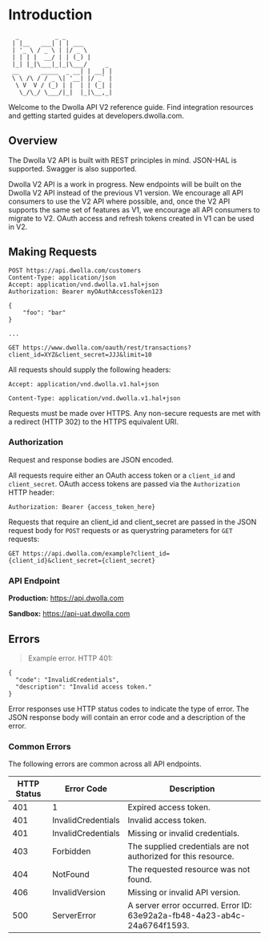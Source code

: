 # Introduction
```
  _          _ _             
 | |__   ___| | | ___        
 | '_ \ / _ \ | |/ _ \       
 | | | |  __/ | | (_) |      
 |_| |_|\___|_|_|\___/     _ 
 __      _____  _ __| | __| |
 \ \ /\ / / _ \| '__| |/ _` |
  \ V  V / (_) | |  | | (_| |
   \_/\_/ \___/|_|  |_|\__,_|

```

Welcome to the Dwolla API V2 reference guide.  Find integration resources and getting started guides at developers.dwolla.com.

## Overview

The Dwolla V2 API is built with REST principles in mind.  JSON-HAL is supported.  Swagger is also supported.

Dwolla V2 API is a work in progress.  New endpoints will be built on the Dwolla V2 API instead of the previous V1 version.  We encourage all API consumers to use the V2 API where possible, and, once the V2 API supports the same set of features as V1, we encourage all API consumers to migrate to V2.  OAuth access and refresh tokens created in V1 can be used in V2.

## Making Requests

```shell
POST https://api.dwolla.com/customers
Content-Type: application/json
Accept: application/vnd.dwolla.v1.hal+json
Authorization: Bearer myOAuthAccessToken123

{
	"foo": "bar"
}
```

```shell
...

GET https://www.dwolla.com/oauth/rest/transactions?client_id=XYZ&client_secret=JJJ&limit=10
```

All requests should supply the following headers:

`Accept: application/vnd.dwolla.v1.hal+json`

`Content-Type: application/vnd.dwolla.v1.hal+json`

Requests must be made over HTTPS.  Any non-secure requests are met with a redirect (HTTP 302) to the HTTPS equivalent URI.

### Authorization

Request and response bodies are JSON encoded.

All requests require either an OAuth access token or a `client_id` and `client_secret`.  OAuth access tokens are passed via the `Authorization` HTTP header:

`Authorization: Bearer {access_token_here}`

Requests that require an client_id and client_secret are passed in the JSON request body for `POST` requests or as querystring parameters for `GET` requests:

`GET https://api.dwolla.com/example?client_id={client_id}&client_secret={client_secret}`

### API Endpoint
**Production:** https://api.dwolla.com

**Sandbox:** https://api-uat.dwolla.com


## Errors

> Example error.  HTTP 401:

```shell
{
  "code": "InvalidCredentials",
  "description": "Invalid access token."
}
```


Error responses use HTTP status codes to indicate the type of error.  The JSON response body will contain an error code and a description of the error.


### Common Errors
The following errors are common across all API endpoints.

| HTTP Status | Error Code | Description
|-------------|------|-------------
| 401 | 1 | Expired access token. |
| 401 | InvalidCredentials | Invalid access token. |
| 401 | InvalidCredentials | Missing or invalid credentials. |
| 403 | Forbidden | The supplied credentials are not authorized for this resource. |
| 404 | NotFound | The requested resource was not found. |
| 406 | InvalidVersion | Missing or invalid API version. |
| 500 | ServerError | A server error occurred. Error ID: 63e92a2a-fb48-4a23-ab4c-24a6764f1593. |
